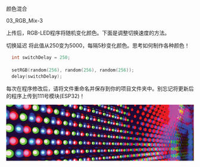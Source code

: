 颜色混合

03_RGB_Mix-3

上传后，RGB-LED程序将随机变化颜色。下面是调整切换速度的方法。

切换延迟
将此值从250变为5000，每隔5秒变化颜色。思考如何制作各种颜色！

```c
  int switchDelay = 250;
  
  setRGB(random(256), random(256), random(256));
  delay(switchDelay);
```

每次在程序修改后，请将文件重命名并保存到你的项目文件夹中。别忘记将更新后的程序上传到111号模块(ESP32)！

![](064p1.png)